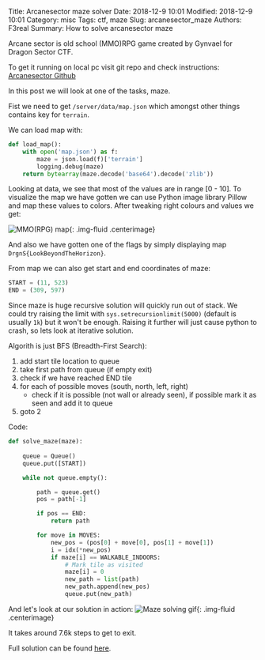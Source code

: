 Title: Arcanesector maze solver
Date: 2018-12-9 10:01
Modified: 2018-12-9 10:01
Category: misc
Tags: ctf, maze
Slug: arcanesector_maze
Authors: F3real
Summary: How to solve arcanesector maze

Arcane sector is old school (MMO)RPG game created by Gynvael for Dragon Sector CTF.

To get it running on local pc visit git repo and check instructions:
[Arcanesector Github](https://github.com/gynvael/arcanesector)

In this post we will look at one of the tasks, maze.

Fist we need to get `/server/data/map.json` which amongst other things contains key for `terrain`.

We can load map with:

~~~python
def load_map():
    with open('map.json') as f:
        maze = json.load(f)['terrain']
        logging.debug(maze)
    return bytearray(maze.decode('base64').decode('zlib'))
~~~

Looking at data, we see that most of the values are in range [0 - 10]. To visualize the map we have gotten we can use Python image library Pillow and map these values to colors. After tweaking right colours and values we get:

![MMO(RPG) map]({static}/images/2018_12_9_map.png){: .img-fluid .centerimage}

And also we have gotten one of the flags by simply displaying map `DrgnS{LookBeyondTheHorizon}`.

From map we can also get start and end coordinates of maze:
~~~python
START = (11, 523)
END = (309, 597)
~~~

Since maze is huge recursive solution will quickly run out of stack.
We could try raising the limit with `sys.setrecursionlimit(5000)` (default is usually `1k`) but it won't be enough. Raising it further will just cause python to crash, so lets look at iterative solution.

Algorith is just BFS (Breadth-First Search):

1. add start tile location to queue
2. take first path from queue (if empty exit) 
3. check if we have reached END tile
4. for each of possible moves (south, north, left, right)
    * check if it is possible (not wall or already seen), if possible mark it as seen and add it to queue
5. goto 2

Code:
~~~python
def solve_maze(maze):
    
    queue = Queue()
    queue.put([START])

    while not queue.empty():

        path = queue.get() 
        pos = path[-1]

        if pos == END:
            return path

        for move in MOVES:
            new_pos = (pos[0] + move[0], pos[1] + move[1])
            i = idx(*new_pos)
            if maze[i] == WALKABLE_INDOORS:
                # Mark tile as visited
                maze[i] = 0 
                new_path = list(path)
                new_path.append(new_pos)
                queue.put(new_path)
~~~

And let's look at our solution in action:
![Maze solving gif]({static}/images/2018_12_9_maze.gif){: .img-fluid .centerimage}

It takes around 7.6k steps to get to exit.

Full solution can be found 
[here](https://github.com/F3real/ctf_solutions/tree/master/2018/arcane_sector).

